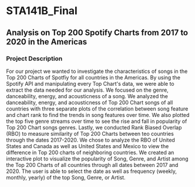# STA141B_Final
## Analysis on Top 200 Spotify Charts from 2017 to 2020 in the Americas
### Project Description
For our project we wanted to investigate the characteristics of songs in the Top 200 Charts of Spotfiy for all countries in the Americas. By using the Spotify API and manipulating every Top Chart's data, we were able to extract the data needed for our analysis. We focused on the genre, danceability, energy, and acousticness of a song. We analyzed the  danceability, energy, and acousticness of Top 200 Chart songs of all countries with three separate plots of the correlation between song feature and chart rank to find the trends in song features over time. We also plotted the top five genre streams over time to see the rise and fall in popularity of Top 200 Chart songs genres. Lastly, we conducted Rank Biased Overlap (RBO) to measure similarity of Top 200 Charts between teo countries through the dates 2017-2020. We chose to analyze the RBO of United States and Canada as well as United States and Mexico to view the difference in Top 200 charts of neighboring countries. We created an interactive plot to visualize the popularity of Song, Genre, and Artist among the Top 200 Charts of all countries through all dates between 2017 and 2020. The user is able to select the date as well as frequency (weekly, monthly, yearly) of the top Song, Genre, or Artist.
